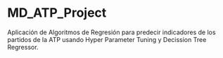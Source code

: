 # MD_ATP_Project
Aplicación de Algoritmos de Regresión para predecir indicadores de los partidos de la ATP usando Hyper Parameter Tuning y Decission Tree Regressor.
